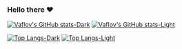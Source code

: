 ### Hello there ❤️

[![Vaflov's GitHub stats-Dark](https://github-readme-stats.vercel.app/api?username=Ivan-Vankov&count_private=true&show_icons=true&theme=dark#gh-dark-mode-only)](https://github.com/anuraghazra/github-readme-stats#gh-dark-mode-only)
[![Vaflov's GitHub stats-Light](https://github-readme-stats.vercel.app/api?username=Ivan-Vankov&count_private=true&show_icons=true&theme=default#gh-light-mode-only)](https://github.com/anuraghazra/github-readme-stats#gh-light-mode-only)

[![Top Langs-Dark](https://github-readme-stats.vercel.app/api/top-langs/?username=Ivan-Vankov&exclude_repo=Image-Compression,Game-Engine-Architecture,WhatCatAreYOU,GameDevCourse,State_Exam_Prep,Hopper-Interview-Preparation,Battleships-Online&layout=compact&theme=dark#gh-dark-mode-only)](https://github.com/anuraghazra/github-readme-stats#gh-dark-mode-only)
[![Top Langs-Light](https://github-readme-stats.vercel.app/api/top-langs/?username=Ivan-Vankov&exclude_repo=Image-Compression,Game-Engine-Architecture,WhatCatAreYOU,GameDevCourse,State_Exam_Prep,Hopper-Interview-Preparation,Battleships-Online&layout=compact&theme=default#gh-light-mode-only)](https://github.com/anuraghazra/github-readme-stats#gh-light-mode-only)
